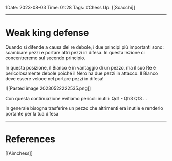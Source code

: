 1Date: 2023-08-03
Time: 01:28
Tags: #Chess 
Up: [[Scacchi]]

---
# Weak king defense

Quando si difende a causa del re debole, i due principi più importanti sono: scambiare pezzi e portare altri pezzi in difesa. In questa lezione ci concentreremo sul secondo principio.

In questa posizione, il Bianco è in vantaggio di un pezzo, ma il suo Re è pericolosamente debole poiché il Nero ha due pezzi in attacco. Il Bianco deve essere veloce nel portare pezzi in difesa!

![[Pasted image 20230522222535.png]]

Con questa continuazione evitiamo pericoli inutili:
Qd1 - Qh3 
Qf3 $\dots$

In generale bisogna trasferire un pezzo che altrimenti era inutile e renderlo portante per la tua difesa

---
# References

[[Aimchess]]
